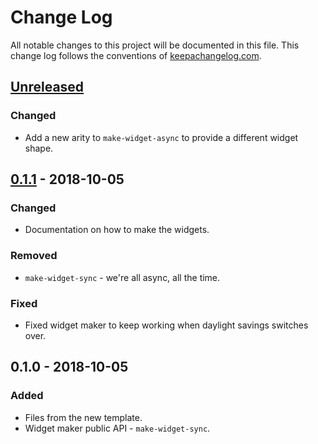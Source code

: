 # Change Log
All notable changes to this project will be documented in this file. This change log follows the conventions of [keepachangelog.com](http://keepachangelog.com/).

## [Unreleased]
### Changed
- Add a new arity to `make-widget-async` to provide a different widget shape.

## [0.1.1] - 2018-10-05
### Changed
- Documentation on how to make the widgets.

### Removed
- `make-widget-sync` - we're all async, all the time.

### Fixed
- Fixed widget maker to keep working when daylight savings switches over.

## 0.1.0 - 2018-10-05
### Added
- Files from the new template.
- Widget maker public API - `make-widget-sync`.

[Unreleased]: https://github.com/your-name/spam_checker/compare/0.1.1...HEAD
[0.1.1]: https://github.com/your-name/spam_checker/compare/0.1.0...0.1.1
